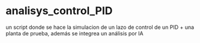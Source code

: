 # analisys_control_PID
un script donde se hace la simulacion de un lazo de control de un PID + una planta de prueba, además se integrea un análisis por IA
